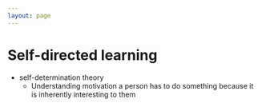 ```yaml
---
layout: page
---
```


# Self-directed learning

* self-determination theory
    * Understanding motivation a person has to do something because it is inherently interesting to them
